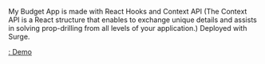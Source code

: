 My Budget App is made with React Hooks and Context API (The Context API is a React structure that enables to exchange unique details and assists in solving prop-drilling from all levels of your application.)
Deployed with Surge.

[ : Demo](https://deranged-discussion.surge.sh/)
